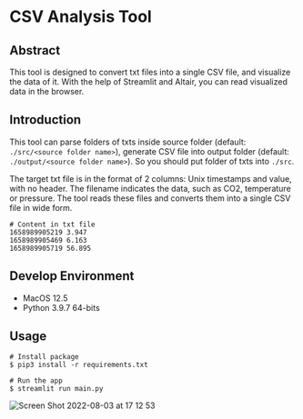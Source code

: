 # CSV Analysis Tool
## Abstract
This tool is designed to convert txt files into a single CSV file, and visualize the data of it. With the help of Streamlit and Altair, you can read visualized data in the browser.

## Introduction
This tool can parse folders of txts inside source folder (default: `./src/<source folder name>`), generate CSV file into output folder (default: `./output/<source folder name>`). So you should put folder of txts into `./src`.

The target txt file is in the format of 2 columns: Unix timestamps and value, with no header. The filename indicates the data, such as CO2, temperature or pressure. The tool reads these files and converts them into a single CSV file in wide form.

```
# Content in txt file
1658989905219 3.947
1658989905469 6.163
1658989905719 56.895
```

## Develop Environment
- MacOS 12.5
- Python 3.9.7 64-bits

## Usage
```=python
# Install package
$ pip3 install -r requirements.txt

# Run the app
$ streamlit run main.py
```
![Screen Shot 2022-08-03 at 17 12 53](https://user-images.githubusercontent.com/6580698/182571482-8d62f137-dcd0-4fa8-acf7-5aec5a87af73.png)
